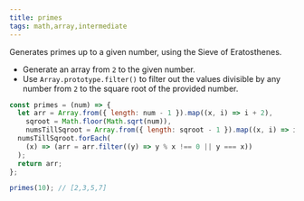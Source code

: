 ```yaml
---
title: primes
tags: math,array,intermediate
---
```


Generates primes up to a given number, using the Sieve of Eratosthenes.

- Generate an array from `2` to the given number.
- Use `Array.prototype.filter()` to filter out the values divisible by any number from `2` to the square root of the provided number.

```js
const primes = (num) => {
  let arr = Array.from({ length: num - 1 }).map((x, i) => i + 2),
    sqroot = Math.floor(Math.sqrt(num)),
    numsTillSqroot = Array.from({ length: sqroot - 1 }).map((x, i) => i + 2);
  numsTillSqroot.forEach(
    (x) => (arr = arr.filter((y) => y % x !== 0 || y === x))
  );
  return arr;
};
```

```js
primes(10); // [2,3,5,7]
```
